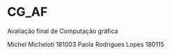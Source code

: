 # CG_AF
Avaliação final de Computação gráfica 

Michel Micheloti 181003
Paola Rodrigues Lopes 180115
